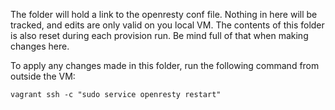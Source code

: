 The folder will hold a link to the openresty conf file. Nothing in here will be
tracked, and edits are only valid on you local VM. The contents of this folder
is also reset during each provision run. Be mind full of that when making
changes here.

To apply any changes made in this folder, run the following command from outside
the VM:

`vagrant ssh -c "sudo service openresty restart"`
